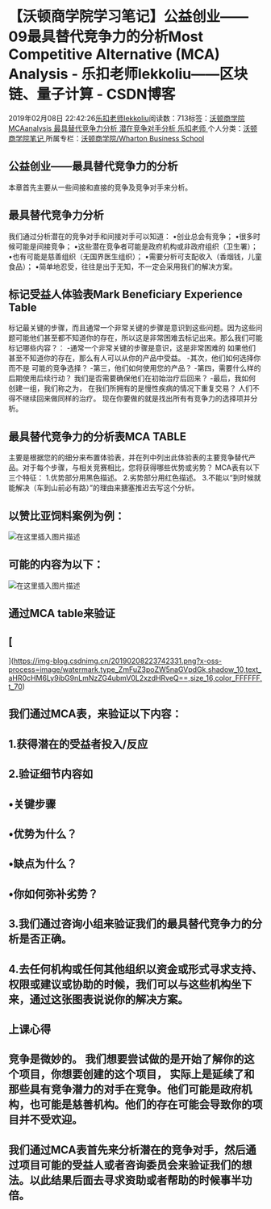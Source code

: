 
# 【沃顿商学院学习笔记】公益创业——09最具替代竞争力的分析Most Competitive Alternative (MCA) Analysis - 乐扣老师lekkoliu——区块链、量子计算 - CSDN博客

2019年02月08日 22:42:26[乐扣老师lekkoliu](https://me.csdn.net/lsttoy)阅读数：713标签：[沃顿商学院																](https://so.csdn.net/so/search/s.do?q=沃顿商学院&t=blog)[MCAanalysis																](https://so.csdn.net/so/search/s.do?q=MCAanalysis&t=blog)[最具替代竞争力分析																](https://so.csdn.net/so/search/s.do?q=最具替代竞争力分析&t=blog)[潜在竞争对手分析																](https://so.csdn.net/so/search/s.do?q=潜在竞争对手分析&t=blog)[乐扣老师																](https://so.csdn.net/so/search/s.do?q=乐扣老师&t=blog)[
							](https://so.csdn.net/so/search/s.do?q=潜在竞争对手分析&t=blog)[
																					](https://so.csdn.net/so/search/s.do?q=最具替代竞争力分析&t=blog)个人分类：[沃顿商学院笔记																](https://blog.csdn.net/lsttoy/article/category/8551035)
[
																					](https://so.csdn.net/so/search/s.do?q=最具替代竞争力分析&t=blog)所属专栏：[沃顿商学院/Wharton Business School](https://blog.csdn.net/column/details/33347.html)[
							](https://so.csdn.net/so/search/s.do?q=最具替代竞争力分析&t=blog)
[
																	](https://so.csdn.net/so/search/s.do?q=MCAanalysis&t=blog)
[
				](https://so.csdn.net/so/search/s.do?q=沃顿商学院&t=blog)
[
			](https://so.csdn.net/so/search/s.do?q=沃顿商学院&t=blog)


## 公益创业——最具替代竞争力的分析
本章首先主要从一些间接和直接的竞争及竞争对手来分析。
## 最具替代竞争力分析
我们通过分析潜在的竞争对手和间接对手可以知道：
•创业总会有竞争；
•很多时候可能是间接竞争；
•这些潜在竞争者可能是政府机构或非政府组织（卫生署）；
•也有可能是慈善组织（无国界医生组织）；
•需要分析可支配收入（香烟钱，儿童食品）；
•简单地忍受，往往是出于无知，不一定会采用我们的解决方案。
## 标记受益人体验表Mark Beneficiary Experience Table
标记最关键的步骤，而且通常一个非常关键的步骤是意识到这些问题。因为这些问题可能他们甚至都不知道你的存在，所以这是非常困难去标记出来。那么我们可能标记哪些内容？：
-通常一个非常关键的步骤是意识，这是非常困难的 如果他们甚至不知道你的存在，那么有人可以从你的产品中受益。
-其次，他们如何选择你而不是 可能的竞争选择？
-第三，他们如何使用您的产品？
-第四，需要什么样的后期使用后续行动？ 我们是否需要确保他们在初始治疗后回来？
-最后，我如何创建一组，我们称之为， 在我们所拥有的是慢性疾病的情况下重复交易？ 人们不得不继续回来做同样的治疗。 现在你要做的就是找出所有有竞争力的选择项并分析。
## 最具替代竞争力的分析表MCA TABLE
主要是根据您的的细分来布置体验表，并在列中列出此体验表的主要竞争替代产品。对于每个步骤，与相关竞赛相比，您将获得哪些优势或劣势？
MCA表有以下三个特征：
1.优势部分用黑色描述。
2.劣势部分用红色描述。
3.不能以“到时候就能解决（车到山前必有路）”的理由来搪塞推迟去写这个分析。
## 以赞比亚饲料案例为例：
![在这里插入图片描述](https://img-blog.csdnimg.cn/2019020822350989.png?x-oss-process=image/watermark,type_ZmFuZ3poZW5naGVpdGk,shadow_10,text_aHR0cHM6Ly9ibG9nLmNzZG4ubmV0L2xzdHRveQ==,size_16,color_FFFFFF,t_70)
## 可能的内容为以下：
![在这里插入图片描述](https://img-blog.csdnimg.cn/20190208223742331.png?x-oss-process=image/watermark,type_ZmFuZ3poZW5naGVpdGk,shadow_10,text_aHR0cHM6Ly9ibG9nLmNzZG4ubmV0L2xzdHRveQ==,size_16,color_FFFFFF,t_70)
## 通过MCA table来验证
## [
](https://img-blog.csdnimg.cn/20190208223742331.png?x-oss-process=image/watermark,type_ZmFuZ3poZW5naGVpdGk,shadow_10,text_aHR0cHM6Ly9ibG9nLmNzZG4ubmV0L2xzdHRveQ==,size_16,color_FFFFFF,t_70)
## 我们通过MCA表，来验证以下内容：
## 1.获得潜在的受益者投入/反应
## 2.验证细节内容如
## •关键步骤
## •优势为什么？
## •缺点为什么？
## •你如何弥补劣势？
## 3.我们通过咨询小组来验证我们的最具替代竞争力的分析是否正确。
## 4.去任何机构或任何其他组织以资金或形式寻求支持、权限或建议或协助的时候，我们可以与这些机构坐下来，通过这张图表说说你的解决方案。
## 上课心得
## 竞争是微妙的。 我们想要尝试做的是开始了解你的这个项目，你想要创建的这个项目， 实际上是延续了和那些具有竞争潜力的对手在竞争。他们可能是政府机构，也可能是慈善机构。他们的存在可能会导致你的项目并不受欢迎。
## 我们通过MCA表首先来分析潜在的竞争对手，然后通过项目可能的受益人或者咨询委员会来验证我们的想法。以此结果后面去寻求资助或者帮助的时候事半功倍。

